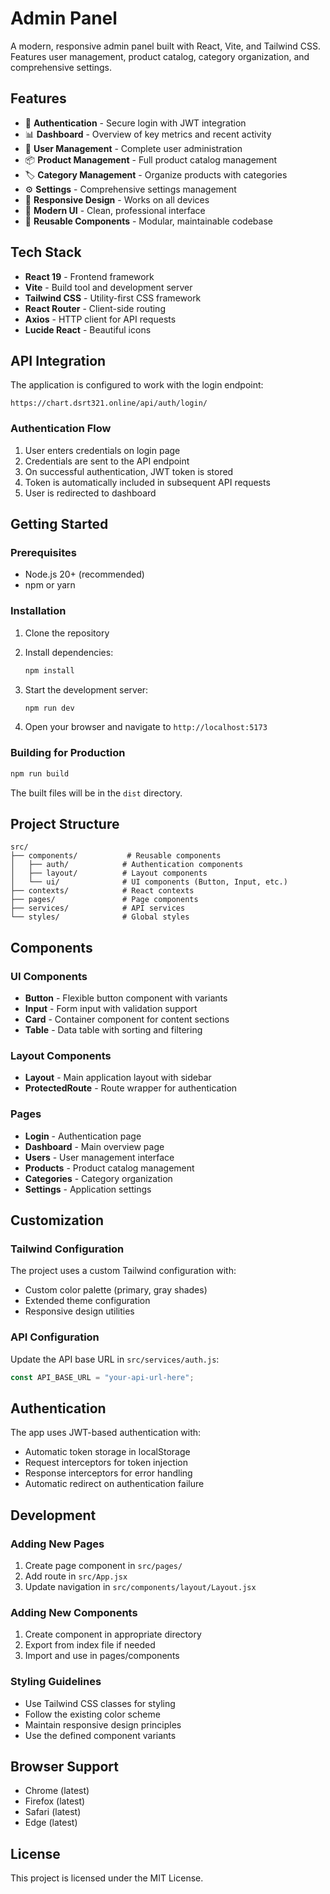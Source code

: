 # Admin Panel

A modern, responsive admin panel built with React, Vite, and Tailwind CSS. Features user management, product catalog, category organization, and comprehensive settings.

## Features

- 🔐 **Authentication** - Secure login with JWT integration
- 📊 **Dashboard** - Overview of key metrics and recent activity
- 👥 **User Management** - Complete user administration
- 📦 **Product Management** - Full product catalog management
- 🏷️ **Category Management** - Organize products with categories
- ⚙️ **Settings** - Comprehensive settings management
- 📱 **Responsive Design** - Works on all devices
- 🎨 **Modern UI** - Clean, professional interface
- 🔄 **Reusable Components** - Modular, maintainable codebase

## Tech Stack

- **React 19** - Frontend framework
- **Vite** - Build tool and development server
- **Tailwind CSS** - Utility-first CSS framework
- **React Router** - Client-side routing
- **Axios** - HTTP client for API requests
- **Lucide React** - Beautiful icons

## API Integration

The application is configured to work with the login endpoint:

```
https://chart.dsrt321.online/api/auth/login/
```

### Authentication Flow

1. User enters credentials on login page
2. Credentials are sent to the API endpoint
3. On successful authentication, JWT token is stored
4. Token is automatically included in subsequent API requests
5. User is redirected to dashboard

## Getting Started

### Prerequisites

- Node.js 20+ (recommended)
- npm or yarn

### Installation

1. Clone the repository
2. Install dependencies:

   ```bash
   npm install
   ```

3. Start the development server:

   ```bash
   npm run dev
   ```

4. Open your browser and navigate to `http://localhost:5173`

### Building for Production

```bash
npm run build
```

The built files will be in the `dist` directory.

## Project Structure

```
src/
├── components/           # Reusable components
│   ├── auth/            # Authentication components
│   ├── layout/          # Layout components
│   └── ui/              # UI components (Button, Input, etc.)
├── contexts/            # React contexts
├── pages/               # Page components
├── services/            # API services
└── styles/              # Global styles
```

## Components

### UI Components

- **Button** - Flexible button component with variants
- **Input** - Form input with validation support
- **Card** - Container component for content sections
- **Table** - Data table with sorting and filtering

### Layout Components

- **Layout** - Main application layout with sidebar
- **ProtectedRoute** - Route wrapper for authentication

### Pages

- **Login** - Authentication page
- **Dashboard** - Main overview page
- **Users** - User management interface
- **Products** - Product catalog management
- **Categories** - Category organization
- **Settings** - Application settings

## Customization

### Tailwind Configuration

The project uses a custom Tailwind configuration with:

- Custom color palette (primary, gray shades)
- Extended theme configuration
- Responsive design utilities

### API Configuration

Update the API base URL in `src/services/auth.js`:

```javascript
const API_BASE_URL = "your-api-url-here";
```

## Authentication

The app uses JWT-based authentication with:

- Automatic token storage in localStorage
- Request interceptors for token injection
- Response interceptors for error handling
- Automatic redirect on authentication failure

## Development

### Adding New Pages

1. Create page component in `src/pages/`
2. Add route in `src/App.jsx`
3. Update navigation in `src/components/layout/Layout.jsx`

### Adding New Components

1. Create component in appropriate directory
2. Export from index file if needed
3. Import and use in pages/components

### Styling Guidelines

- Use Tailwind CSS classes for styling
- Follow the existing color scheme
- Maintain responsive design principles
- Use the defined component variants

## Browser Support

- Chrome (latest)
- Firefox (latest)
- Safari (latest)
- Edge (latest)

## License

This project is licensed under the MIT License.
